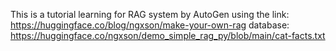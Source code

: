 This is a tutorial learning for RAG system by AutoGen
using the link: https://huggingface.co/blog/ngxson/make-your-own-rag
database: https://huggingface.co/ngxson/demo_simple_rag_py/blob/main/cat-facts.txt